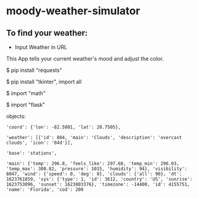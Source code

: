 # moody-weather-simulator

## To find your weather:

-    Input Weather in URL

This App tells your current weather's mood and adjust the color.

$ pip install "requests"

$ pip install "tkinter", import all

$ import "math"

$ import "flask"

objects:

    'coord': {'lon': -82.5001, 'lat': 28.7505},
    
    'weather': [{'id': 804, 'main': 'Clouds', 'description': 'overcast clouds', 'icon': '04d'}],
    
    'base': 'stations', 
    
    'main': {'temp': 296.8, 'feels_like': 297.68, 'temp_min': 296.03, 'temp_max': 300.82, 'pressure': 1015, 'humidity': 94}, 'visibility': 8047, 'wind': {'speed': 0, 'deg': 0}, 'clouds': {'all': 90}, 'dt': 1623761859, 'sys': {'type': 1, 'id': 3612, 'country': 'US', 'sunrise': 1623753096, 'sunset': 1623803376}, 'timezone': -14400, 'id': 4155751, 'name': 'Florida', 'cod': 200
    
